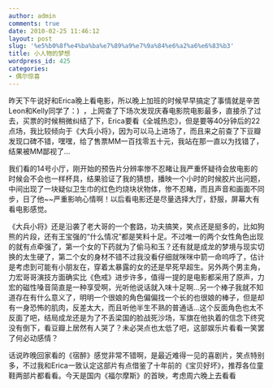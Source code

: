 ```yaml
---
author: admin
comments: true
date: 2010-02-25 11:46:12
layout: post
slug: '%e5%b0%8f%e4%ba%ba%e7%89%a9%e7%9a%84%e6%a2%a6%e6%83%b3'
title: 小人物的梦想
wordpress_id: 425
categories:
- 偶尔惊喜
---
```


昨天下午说好和Erica晚上看电影，所以晚上加班的时候早早搞定了事情就是辛苦Leon和Kelly同学了：)  ，上网查了下场次发现庆春电影院电影最多，直接杀了过去，买票的时候稍微纠结了下，Erica要看《全城热恋》，但是要等40分钟后的22点场，我比较倾向于《大兵小将》，因为可以马上进场了，而且来之前查了下豆瓣发现口碑不错，嘿嘿，给了售票MM一百找零五十元，我站在那一直以为找错了，结果被MM鄙视了...

我们看的14号小厅，刚开始的预告片分辨率惨不忍睹让我严重怀疑待会放电影的时候会不会也一样杯具，结果验证了我的猜想，播映一个小时的时候胶片出问题，中间出现了一块疑似卫生巾的红色灼烧块状物体，惨不忍睹，而且声音和画面不同步，日了他~~严重影响心情啊！以后看电影还是尽量选择大厅，舒服，屏幕大有看电影感觉。

《大兵小将》还是沿袭了老大哥的一个套路，功夫搞笑，笑点还是挺多的，比如狗熊的片段，还有王宝强的“什么情况”都是笑料十足。不过唯一的两个女性角色出现的就有点牵强了，第一个女的下药就为了偷马和玉？还有就是成龙的梦境与现实切换的太生硬了，第二个女的身材不错不过我没看仔细就咪咪中箭一命呜呼了，估计是考虑到可能有小朋友在，穿着太暴露的女的还是早死早超生。另外两个男主角，力宏哥哥演技方面确实比《色戒》进步许多，值得一提的是电影都采用了原声，力宏的磁性嗓音简直是一种享受啊，光听他说话就入味十足啊...另一个棒子我就不知道存在有什么意义了，明明一个很娘的角色偏偏找一个长的也很娘的棒子，但是却有一身恐怖的肌肉，反差太大，而且听他半生不熟的普通话...这个反面角色也太不反面了吧，结局成龙还是为了不丢梁国的脸战死沙场，军旗在他执着的信念下终究没有倒下，看豆瓣上居然有人哭了？未必哭点也太低了吧，这部娱乐片看看一笑罢了何必动感情？

话说昨晚回家看的《宿醉》感觉非常不错啊，是最近难得一见的喜剧片，笑点特别多，不过我和Erica一致认定这部片有点借鉴了十年前的《宝贝好坏》，推荐各位童鞋两部片都看看。今天是国内《福尔摩斯》的首映，考虑周六晚上去看看
